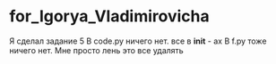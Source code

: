 # for_Igorya_Vladimirovicha
Я сделал задание 5
В code.py ничего нет. все в __init__ - ах
В f.py тоже ничего нет. 
Мне просто лень это все удалять
